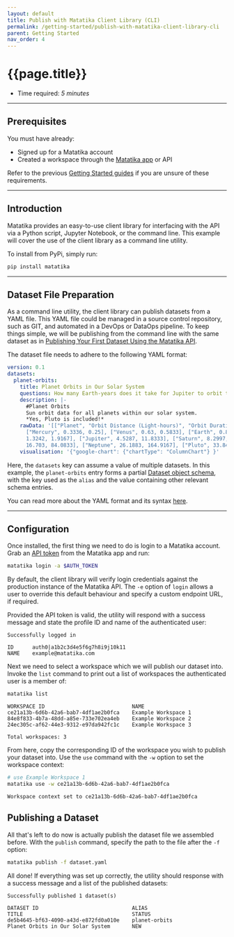 ```yaml
---
layout: default
title: Publish with Matatika Client Library (CLI)
permalink: /getting-started/publish-with-matatika-client-library-cli
parent: Getting Started
nav_order: 4
---
```


# {{page.title}}

- Time required: *5 minutes*

---

## Prerequisites
You must have already:
- Signed up for a Matatika account
- Created a workspace through the [Matatika app]({{site.app_url}}) or API

Refer to the previous [Getting Started guides]({{site.baseurl}}/getting-started) if you are unsure of these requirements.

---

## Introduction

Matatika provides an easy-to-use client library for interfacing with the API via a Python script, Jupyter Notebook, or the command line. This example will cover the use of the client library as a command line utility.

To install from PyPi, simply run:

```bash
pip install matatika
```

---

## Dataset File Preparation
As a command line utility, the client library can publish datasets from a YAML file. This YAML file could be managed in a source control repository, such as GIT, and automated in a DevOps or DataOps pipeline. To keep things simple, we will be publishing from the command line with the same dataset as in [Publishing Your First Dataset Using the Matatika API]({{site.baseurl}}/getting-started/publishing-your-first-dataset-using-the-matatika-api).

The dataset file needs to adhere to the following YAML format:

```yaml
version: 0.1
datasets:
  planet-orbits:
    title: Planet Orbits in Our Solar System
    questions: How many Earth-years does it take for Jupiter to orbit the sun?
    description: |-
      #Planet Orbits
      Sun orbit data for all planets within our solar system.
      *Yes, Pluto is included!*
    rawData: '[["Planet", "Orbit Distance (Light-hours)", "Orbit Duration (Earth-years)"],
      ["Mercury", 0.3336, 0.25], ["Venus", 0.63, 0.5833], ["Earth", 0.8708, 1], ["Mars",
      1.3242, 1.9167], ["Jupiter", 4.5287, 11.8333], ["Saturn", 8.2997, 29.5], ["Uranus",
      16.703, 84.0833], ["Neptune", 26.1883, 164.9167], ["Pluto", 33.8475, 248.0833]]'
    visualisation: '{"google-chart": {"chartType": "ColumnChart"} }'
```

Here, the `datasets` key can assume a value of multiple datasets. In this example, the `planet-orbits` entry forms a partial [Dataset object schema]({{site.baseurl}}/resources/datasets#schemap), with the key used as the `alias` and the value containing other relevant schema entries.

You can read more about the YAML format and its syntax [here](https://yaml.org/).

---

## Configuration
Once installed, the first thing we need to do is login to a Matatika account. Grab an [API token]({{site.app_keys_url}}) from the Matatika app and run:

```bash
matatika login -a $AUTH_TOKEN
```

By default, the client library will verify login credentials against the production instance of the Matatika API. The `-e` option of `login` allows a user to override this default behaviour and specify a custom endpoint URL, if required.

Provided the API token is valid, the utility will respond with a success message and state the profile ID and name of the authenticated user:

```
Successfully logged in

ID      auth0|a1b2c3d4e5f6g7h8i9j10k11
NAME    example@matatika.com
```

Next we need to select a workspace which we will publish our dataset into. Invoke the `list` command to print out a list of workspaces the authenticated user is a member of:

```bash
matatika list
```

```
WORKSPACE ID                            NAME                                
ce21a13b-6d6b-42a6-bab7-4df1ae2b0fca    Example Workspace 1                               
84e8f833-4b7a-48dd-a85e-733e702ea4eb    Example Workspace 2
24ec305c-af62-44e3-9312-e97da942fc1c    Example Workspace 3 

Total workspaces: 3
```

From here, copy the corresponding ID of the workspace you wish to publish your dataset into. Use the `use` command with the `-w` option to set the workspace context:

```bash
# use Example Workspace 1
matatika use -w ce21a13b-6d6b-42a6-bab7-4df1ae2b0fca
```

```
Workspace context set to ce21a13b-6d6b-42a6-bab7-4df1ae2b0fca
```

## Publishing a Dataset
All that's left to do now is actually publish the dataset file we assembled before. With the `publish` command, specify the path to the file after the `-f` option:

```bash
matatika publish -f dataset.yaml
```

All done! If everything was set up correctly, the utility should response with a success message and a list of the published datasets:

```
Successfully published 1 dataset(s)

DATASET ID                              ALIAS                                   TITLE                                   STATUS                              
de5b4645-bf63-4090-a43d-e872fd0a010e    planet-orbits                           Planet Orbits in Our Solar System       NEW
```
